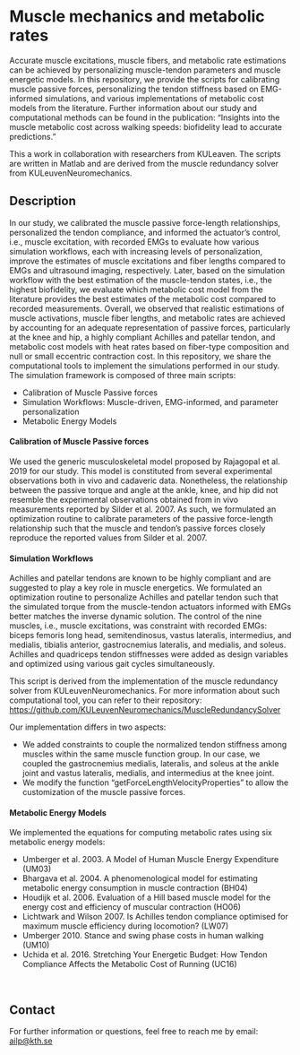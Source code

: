 # Muscle mechanics and metabolic rates
Accurate muscle excitations, muscle fibers, and metabolic rate estimations can be achieved by personalizing muscle-tendon parameters and muscle energetic models. In this repository, we provide the scripts for calibrating muscle passive forces, personalizing the tendon stiffness based on EMG-informed simulations, and various implementations of metabolic cost models from the literature. Further information about our study and computational methods can be found in the publication: “Insights into the muscle metabolic cost across walking speeds: biofidelity lead to accurate predictions.”
<br>

This a work in collaboration with researchers from KULeaven. The scripts are written in Matlab and are derived from the muscle redundancy solver from KULeuvenNeuromechanics.
<br>

## Description
In our study, we calibrated the muscle passive force-length relationships, personalized the tendon compliance, and informed the actuator’s control, i.e., muscle excitation, with recorded EMGs to evaluate how various simulation workflows, each with increasing levels of personalization, improve the estimates of muscle excitations and fiber lengths compared to EMGs and ultrasound imaging, respectively. Later, based on the simulation workflow with the best estimation of the muscle-tendon states, i.e., the highest biofidelity, we evaluate which metabolic cost model from the literature provides the best estimates of the metabolic cost compared to recorded measurements. Overall, we observed that realistic estimations of muscle activations, muscle fiber lengths, and metabolic rates are achieved by accounting for an adequate representation of passive forces, particularly at the knee and hip, a highly compliant Achilles and patellar tendon, and metabolic cost models with heat rates based on fiber-type composition and null or small eccentric contraction cost.
In this repository, we share the computational tools to implement the simulations performed in our study. The simulation framework is composed of three main scripts: 
* Calibration of Muscle Passive forces
* Simulation Workflows: Muscle-driven, EMG-informed, and parameter personalization
* Metabolic Energy Models
#### Calibration of Muscle Passive forces
We used the generic musculoskeletal model proposed by Rajagopal et al. 2019 for our study. This model is constituted from several experimental observations both in vivo and cadaveric data. Nonetheless, the relationship between the passive torque and angle at the ankle, knee, and hip did not resemble the experimental observations obtained from in vivo measurements reported by Silder et al. 2007. As such, we formulated an optimization routine to calibrate parameters of the passive force-length relationship such that the muscle and tendon’s passive forces closely reproduce the reported values from Silder et al. 2007.
#### Simulation Workflows
Achilles and patellar tendons are known to be highly compliant and are suggested to play a key role in muscle energetics. We formulated an optimization routine to personalize Achilles and patellar tendon such that the simulated torque from the muscle-tendon actuators informed with EMGs better matches the inverse dynamic solution. The control of the nine muscles, i.e., muscle excitations, was constraint with recorded EMGs: biceps femoris long head, semitendinosus, vastus lateralis, intermedius, and medialis, tibialis anterior, gastrocnemius lateralis, and medialis, and soleus. Achilles and quadriceps tendon stiffnesses were added as design variables and optimized using various gait cycles simultaneously. 
<br>

This script is derived from the implementation of the muscle redundancy solver from KULeuvenNeuromechanics. For more information about such computational tool, you can refer to their repository: https://github.com/KULeuvenNeuromechanics/MuscleRedundancySolver
<br>

Our implementation differs in two aspects:
* We added constraints to couple the normalized tendon stiffness among muscles within the same muscle function group. In our case, we coupled the gastrocnemius medialis, lateralis, and soleus at the ankle joint and vastus lateralis, medialis, and intermedius at the knee joint.
* We modify the function “getForceLengthVelocityProperties” to allow the customization of the muscle passive forces.
#### Metabolic Energy Models
We implemented the equations for computing metabolic rates using six metabolic energy models: 
* Umberger et al. 2003. A Model of Human Muscle Energy Expenditure (UM03) 
* Bhargava et al. 2004. A phenomenological model for estimating metabolic energy consumption in muscle contraction (BH04) 
* Houdijk et al. 2006. Evaluation of a Hill based muscle model for the energy cost and efficiency of muscular contraction (HO06) 
* Lichtwark and Wilson 2007. Is Achilles tendon compliance optimised for maximum muscle efficiency during locomotion? (LW07)
* Umberger 2010. Stance and swing phase costs in human walking (UM10) 
* Uchida et al. 2016. Stretching Your Energetic Budget: How Tendon Compliance Affects the Metabolic Cost of Running (UC16)
<br>

## Contact
For further information or questions, feel free to reach me by email: ailp@kth.se





